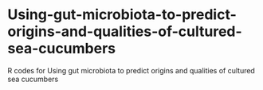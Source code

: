 # Using-gut-microbiota-to-predict-origins-and-qualities-of-cultured-sea-cucumbers
R codes for Using gut microbiota to predict origins and qualities of cultured sea cucumbers
